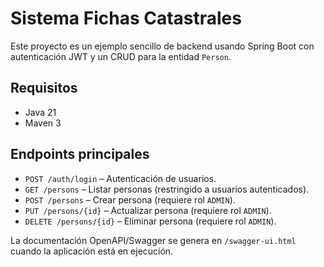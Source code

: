 # Sistema Fichas Catastrales

Este proyecto es un ejemplo sencillo de backend usando Spring Boot con autenticación JWT y un CRUD para la entidad `Person`.

## Requisitos
- Java 21
- Maven 3

## Endpoints principales
- `POST /auth/login` – Autenticación de usuarios.
- `GET /persons` – Listar personas (restringido a usuarios autenticados).
- `POST /persons` – Crear persona (requiere rol `ADMIN`).
- `PUT /persons/{id}` – Actualizar persona (requiere rol `ADMIN`).
- `DELETE /persons/{id}` – Eliminar persona (requiere rol `ADMIN`).

La documentación OpenAPI/Swagger se genera en `/swagger-ui.html` cuando la aplicación está en ejecución.
